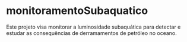 # monitoramentoSubaquatico
Este projeto visa monitorar a luminosidade subaquática para detectar e estudar as consequências de derramamentos de petróleo no oceano. 
